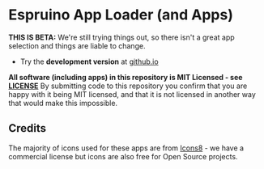 Espruino App Loader (and Apps)
==============================

**THIS IS BETA:** We're still trying things out, so there isn't a great
app selection and things are liable to change.
* Try the **development version** at [github.io](https://enaon.github.io/EspruinoApps/)

**All software (including apps) in this repository is MIT Licensed - see [LICENSE](LICENSE)** By
submitting code to this repository you confirm that you are happy with it being MIT licensed,
and that it is not licensed in another way that would make this impossible.

## Credits

The majority of icons used for these apps are from [Icons8](https://icons8.com/) - we have a commercial license but icons are also free for Open Source projects.
